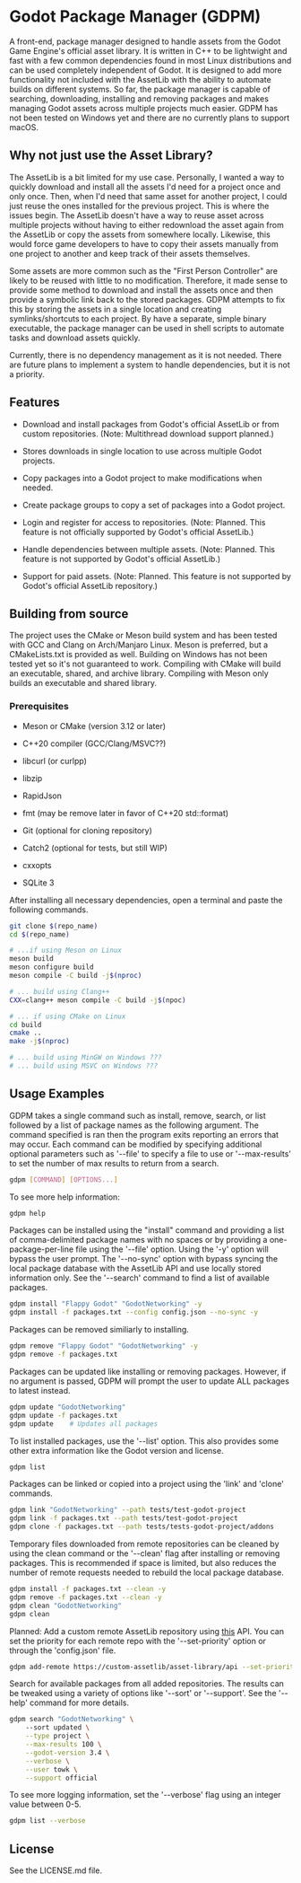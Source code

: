 # Godot Package Manager (GDPM)

A front-end, package manager designed to handle assets from the Godot Game Engine's official asset library. It is written in C++ to be lightwight and fast with a few common dependencies found in most Linux distributions and can be used completely independent of Godot. It is designed to add more functionality not included with the AssetLib with the ability to automate builds on different systems. So far, the package manager is capable of searching, downloading, installing and removing packages and makes managing Godot assets across multiple projects much easier. GDPM has not been tested on Windows yet and there are no currently plans to support macOS.

## Why not just use the Asset Library?

The AssetLib is a bit limited for my use case. Personally, I wanted a way to quickly download and install all the assets I'd need for a project once and only once. Then, when I'd need that same asset for another project, I could just reuse the ones installed for the previous project. This is where the issues begin. The AssetLib doesn't have a way to reuse asset across multiple projects without having to either redownload the asset again from the AssetLib or copy the assets from somewhere locally. Likewise, this would force game developers to have to copy their assets manually from one project to another and keep track of their assets themselves. 

Some assets are more common such as the "First Person Controller" are likely to be reused with little to no modification. Therefore, it made sense to provide some method to download and install the assets once and then provide a symbolic link back to the stored packages. GDPM attempts to fix this by storing the assets in a single location and creating symlinks/shortcuts to each project. By have a separate, simple binary executable, the package manager can be used in shell scripts to automate tasks and download assets quickly.

Currently, there is no dependency management as it is not needed. There are future plans to implement a system to handle dependencies, but it is not a priority.

## Features

- Download and install packages from Godot's official AssetLib or from custom repositories. (Note: Multithread download support planned.)

- Stores downloads in single location to use across multiple Godot projects.

- Copy packages into a Godot project to make modifications when needed.

- Create package groups to copy a set of packages into a Godot project.

- Login and register for access to repositories. (Note: Planned. This feature is not officially supported by Godot's official AssetLib.)

- Handle dependencies between multiple assets. (Note: Planned. This feature is not supported by Godot's official AssetLib.)

- Support for paid assets. (Note: Planned. This feature is not supported by Godot's official AssetLib repository.)

## Building from source

The project uses the CMake or Meson build system and has been tested with GCC and Clang on Arch/Manjaro Linux. Meson is preferred, but a CMakeLists.txt is provided as well. Building on Windows has not been tested yet so it's not guaranteed to work. Compiling with CMake will build an executable, shared, and archive library. Compiling with Meson only builds an executable and shared library.

### Prerequisites

- Meson or CMake (version 3.12 or later)

- C++20 compiler (GCC/Clang/MSVC??)

- libcurl (or curlpp)

- libzip

- RapidJson

- fmt (may be remove later in favor of C++20 std::format)

- Git (optional for cloning repository)

- Catch2 (optional for tests, but still WIP)

- cxxopts

- SQLite 3

After installing all necessary dependencies, open a terminal and paste the following commands.

```bash
git clone $(repo_name)
cd $(repo_name)

# ...if using Meson on Linux
meson build
meson configure build
meson compile -C build -j$(nproc)

# ... build using Clang++
CXX=clang++ meson compile -C build -j$(npoc)

# ... if using CMake on Linux
cd build
cmake .. 
make -j$(nproc)

# ... build using MinGW on Windows ???
# ... build using MSVC on Windows ??? 
```

## Usage Examples

GDPM takes a single command such as install, remove, search, or list followed by a list of package names as the following argument. The command specified is ran then the program exits reporting an errors that may occur. Each command can be modified by specifying additional optional parameters such as '--file' to specify a file to use or '--max-results' to set the number of max results to return from a search.

```bash
gdpm [COMMAND] [OPTIONS...]
```

To see more help information:

```bash
gdpm help
```

Packages can be installed using the "install" command and providing a list of comma-delimited package names with no spaces or by providing a one-package-per-line file using the '--file' option. Using the '-y' option will bypass the user prompt. The '--no-sync' option with bypass syncing the local package database with the AssetLib API and use locally stored information only. See the '--search' command to find a list of available packages.

```bash
gdpm install "Flappy Godot" "GodotNetworking" -y
gdpm install -f packages.txt --config config.json --no-sync -y
```

Packages can be removed similiarly to installing.

```bash
gdpm remove "Flappy Godot" "GodotNetworking" -y
gdpm remove -f packages.txt
```

Packages can be updated like installing or removing packages. However, if no argument is passed, GDPM will prompt the user to update ALL packages to latest instead.

```bash
gdpm update "GodotNetworking"
gdpm update -f packages.txt
gdpm update    # Updates all packages
```

To list installed packages, use the '--list' option. This also provides some other extra information like the Godot version and license.

```bash
gdpm list
```

Packages can be linked or copied into a project using the 'link' and 'clone' commands.

```bash
gdpm link "GodotNetworking" --path tests/test-godot-project
gdpm link -f packages.txt --path tests/test-godot-project
gdpm clone -f packages.txt --path tests/tests-godot-project/addons
```

Temporary files downloaded from remote repositories can be cleaned by using the clean command or the '--clean' flag after installing  or removing packages. This is recommended if space is limited, but also reduces the number of remote requests needed to rebuild the local package database. 

```bash
gdpm install -f packages.txt --clean -y
gdpm remove -f packages.txt --clean -y
gdpm clean "GodotNetworking"
gdpm clean
```

Planned: Add a custom remote AssetLib repository using [this](https://github.com/godotengine/godot-asset-library) API. You can set the priority for each remote repo with the '--set-priority' option or through the 'config.json' file.

```bash
gdpm add-remote https://custom-assetlib/asset-library/api --set-priority 0
```

Search for available packages from all added repositories. The results can be tweaked using a variety of options like '--sort' or '--support'. See the '--help' command for more details.

```bash
gdpm search "GodotNetworking" \ 
    --sort updated \
    --type project \
    --max-results 100 \
    --godot-version 3.4 \
    --verbose \
    --user towk \
    --support official
```

To see more logging information, set the '--verbose' flag using an integer value between 0-5.

```bash
gdpm list --verbose
```

## License

See the LICENSE.md file.
